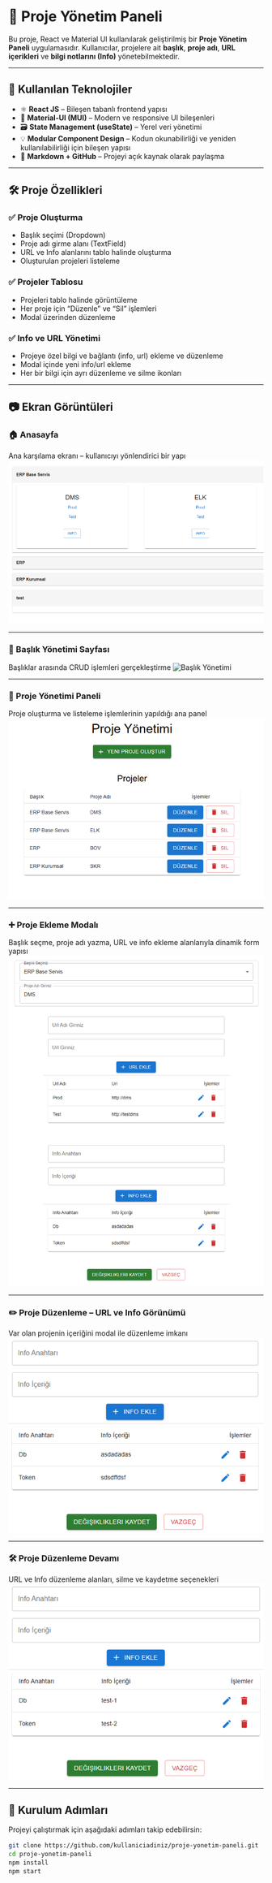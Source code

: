 # 🚀 Proje Yönetim Paneli

Bu proje, React ve Material UI kullanılarak geliştirilmiş bir **Proje Yönetim Paneli** uygulamasıdır. Kullanıcılar, projelere ait **başlık**, **proje adı**, **URL içerikleri** ve **bilgi notlarını (Info)** yönetebilmektedir.

---

## 🧩 Kullanılan Teknolojiler

- ⚛️ **React JS** – Bileşen tabanlı frontend yapısı
- 🎨 **Material-UI (MUI)** – Modern ve responsive UI bileşenleri
- 🗃️ **State Management (useState)** – Yerel veri yönetimi
- 💡 **Modular Component Design** – Kodun okunabilirliği ve yeniden kullanılabilirliği için bileşen yapısı
- 📝 **Markdown + GitHub** – Projeyi açık kaynak olarak paylaşma

---

## 🛠️ Proje Özellikleri

### ✅ Proje Oluşturma
- Başlık seçimi (Dropdown)
- Proje adı girme alanı (TextField)
- URL ve Info alanlarını tablo halinde oluşturma
- Oluşturulan projeleri listeleme

### ✅ Projeler Tablosu
- Projeleri tablo halinde görüntüleme
- Her proje için “Düzenle” ve “Sil” işlemleri
- Modal üzerinden düzenleme

### ✅ Info ve URL Yönetimi
- Projeye özel bilgi ve bağlantı (info, url) ekleme ve düzenleme
- Modal içinde yeni info/url ekleme
- Her bir bilgi için ayrı düzenleme ve silme ikonları

---

## 📷 Ekran Görüntüleri

### 🏠 Anasayfa
Ana karşılama ekranı – kullanıcıyı yönlendirici bir yapı
![Anasayfa](screenshots/anasayfafoto.png)

---

### 📁 Başlık Yönetimi Sayfası
Başlıklar arasında CRUD işlemleri gerçekleştirme
![Başlık Yönetimi](screenshots/baslikyönetimifoto.png)

---

### 🧱 Proje Yönetimi Paneli
Proje oluşturma ve listeleme işlemlerinin yapıldığı ana panel
![Proje Yönetimi](screenshots/projeyonetimifoto.png)

---

### ➕ Proje Ekleme Modalı
Başlık seçme, proje adı yazma, URL ve info ekleme alanlarıyla dinamik form yapısı
![Proje Ekle Modalı](screenshots/projeduzenlemefoto.png)

---

### ✏️ Proje Düzenleme – URL ve Info Görünümü
Var olan projenin içeriğini modal ile düzenleme imkanı
![Proje Düzenle 1](screenshots/projeduzenlemefoto2.png)

---

### 🛠️ Proje Düzenleme Devamı
URL ve Info düzenleme alanları, silme ve kaydetme seçenekleri
![Proje Düzenle 2](screenshots/projeduzenlemefoto3.png)

---

## 🚀 Kurulum Adımları

Projeyi çalıştırmak için aşağıdaki adımları takip edebilirsin:

```bash
git clone https://github.com/kullaniciadiniz/proje-yonetim-paneli.git
cd proje-yonetim-paneli
npm install
npm start
